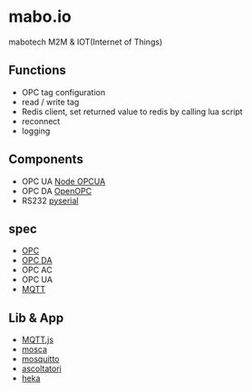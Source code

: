 mabo.io
=======

mabotech M2M & IOT(Internet of Things)

## Functions

- OPC tag configuration
- read / write tag
- Redis client, set returned value to redis by calling lua script
- reconnect
- logging


## Components

- OPC UA [Node OPCUA](https://github.com/node-opcua/node-opcua)
- OPC DA [OpenOPC](http://openopc.sourceforge.net/)
- RS232 [pyserial](http://pyserial.sourceforge.net/)

## spec

- [OPC](https://opcfoundation.org/)
- [OPC DA](https://opcfoundation.org/developer-tools/specifications-classic/data-access/)
- OPC AC
- OPC UA
- [MQTT](http://mqtt.org/)


## Lib & App

- [MQTT.js](https://github.com/adamvr/MQTT.js)
- [mosca](https://github.com/mcollina/mosca)
- [mosquitto](http://mosquitto.org/)
- [ascoltatori](https://github.com/mcollina/ascoltatori)
- [heka](https://github.com/mozilla-services/heka)